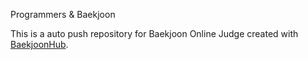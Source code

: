 Programmers & Baekjoon

This is a auto push repository for Baekjoon Online Judge created with [BaekjoonHub](https://github.com/BaekjoonHub/BaekjoonHub).
